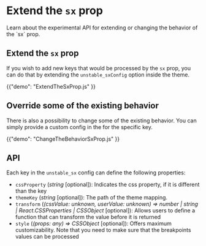 # Extend the `sx` prop

<p class="description">Learn about the experimental API for extending or changing the behavior of the `sx` prop.</p>

## Extend the `sx` prop

If you wish to add new keys that would be processed by the `sx` prop, you can do that by extending the `unstable_sxConfig` option inside the theme.

{{"demo": "ExtendTheSxProp.js" }}

## Override some of the existing behavior

There is also a possibility to change some of the existing behavior. You can simply provide a custom config in the for the specific key.

{{"demo": "ChangeTheBehaviorSxProp.js" }}

## API

Each key in the `unstable_sx` config can define the following properties:

- `cssProperty` (_string_ [optional]): Indicates the css property, if it is different than the key
- `themeKey` (_string_ [optional]): The path of the theme mapping.
- `transform` (_(cssValue: unknown, userValue: unknown) => number | string | React.CSSProperties | CSSObject_ [optional]): Allows users to define a function that can transform the value before it is returned
- `style` (_(props: any) => CSSObject_ [optional]): Offers maximum customizability. Note that you need to make sure that the breakpoints values can be processed
